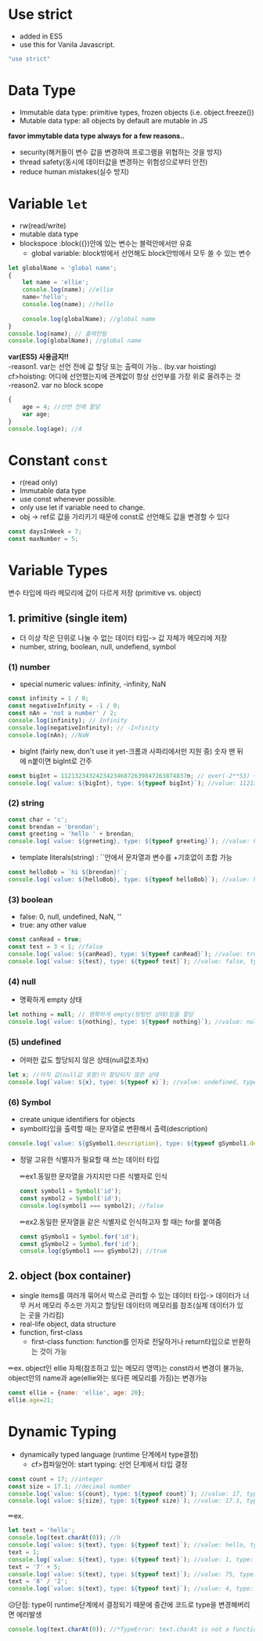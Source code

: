 # Use strict

- added in ES5
- use this for Vanila Javascript.

```jsx
"use strict"
```

# Data Type

- Immutable data type: primitive types, frozen objects (i.e. object.freeze())
- Mutable data type: all objects by default are mutable in JS

**favor immytable data type always for a few reasons..**
- security(해커들이 변수 값을 변경하여 프로그램을 위협하는 것을 방지)
- thread safety(동시에 데이터값을 변경하는 위험성으로부터 안전) 
- reduce human mistakes(실수 방지)

# Variable `let`

- rw(read/write)
- mutable data type
- blockspoce :block({})안에 있는 변수는 블럭안에서만 유효
    - global variable: block밖에서 선언해도 block안밖에서 모두 쓸 수 있는 변수

```jsx
let globalName = 'global name';
{
    let name = 'ellie';
    console.log(name); //ellie
    name='hello';
    console.log(name); //hello
    
    console.log(globalName); //global name
}
console.log(name); // 출력안됨
console.log(globalName); //global name
```

**var(ES5) 사용금지!!**<br/>
-reason1. var는 선언 전에 값 할당 또는 출력이 가능.. (by.var hoisting)
   cf>hoisting: 어디에 선언했는지에 관계없이 항상 선언부를 가장 위로 올려주는 것<br/>
-reason2. var no block scope

```jsx
{
    age = 4; //선언 전에 할당
    var age;
}
console.log(age); //4
```

# Constant `const`

- r(read only)
- Immutable data type
- use const whenever possible.
- only use let if variable need to change.
- obj → ref로 값을 가리키기 때문에 const로 선언해도 값을 변경할 수 있다

```jsx
const daysInWeek = 7;
const maxNumber = 5;
```

# Variable Types

 변수 타입에 따라 메모리에 값이 다르게 저장 (primitive vs. object)

## 1. primitive (single item)

- 더 이상 작은 단위로 나눌 수 없는 데이터 타입-> 값 자체가 메모리에 저장
- number, string, boolean, null, undefiend, symbol

### (1) number

- special numeric values: infinity, -infinity, NaN

```jsx
const infinity = 1 / 0;
const negativeInfinity = -1 / 0;
const nAn = 'not a number' / 2;
console.log(infinity); // Infinity
console.log(negativeInfinity); // -Infinity
console.log(nAn); //NaN
```

- bigInt (fairly new, don't use it yet-크롬과 사파리에서만 지원 중)
숫자 맨 뒤에 n붙이면 bigInt로 간주

```jsx
const bigInt = 112132343242342346872639847263874837n; // over(-2**53) ~2*53
console.log(`value: ${bigInt}, type: ${typeof bigInt}`); //value: 112132343242342346872639847263874837, type: bigint
```

### (2) string

```jsx
const char = 'c';
const brendan = 'brendan';
const greeting = 'hello ' + brendan;
console.log(`value: ${greeting}, type: ${typeof greeting}`); //value: hello brendan, type: string
```

- template literals(string) : ``안에서 문자열과 변수를 +기호없이 조합 가능

```jsx
const helloBob = `hi ${brendan}!`;
console.log(`value: ${helloBob}, type: ${typeof helloBob}`); //value: hi brendan!, type: string
```

### (3) boolean

- false: 0, null, undefined, NaN, ''
- true: any other value

```jsx
const canRead = true;
const test = 3 < 1; //false
console.log(`value: ${canRead}, type: ${typeof canRead}`); //value: true, type: boolean
console.log(`value: ${test}, type: ${typeof test}`); //value: false, type: boolean
```

### (4) null

- 명확하게 empty 상태

```jsx
let nothing = null; // 명확하게 empty(텅텅빈 상태)임을 할당
console.log(`value: ${nothing}, type: ${typeof nothing}`); //value: null, type: object
```

### (5) undefined

- 어떠한 값도 할당되지 않은 상태(null값조차x)

```jsx
let x; //아직 값(null값 포함)이 할당되지 않은 상태
console.log(`value: ${x}, type: ${typeof x}`); //value: undefined, type: undefined
```

### (6) Symbol

- create unique identifiers for objects
- symbol타입을 출력할 때는 문자열로 변환해서 출력(description)

```jsx
console.log(`value: ${gSymbol1.description}, type: ${typeof gSymbol1.description}`); //value: id, type: string
```

- 정말 고유한 식별자가 필요할 때 쓰는 데이터 타입

    ✏ex1.동일한 문자열을 가지지만 다른 식별자로 인식

    ```jsx
    const symbol1 = Symbol('id');
    const symbol2 = Symbol('id');
    console.log(symbol1 === symbol2); //false
    ```

    ✏ex2.동일한 문자열을 같은 식별자로 인식하고자 할 때는 for를 붙여줌

    ```jsx
    const gSymbol1 = Symbol.for('id');
    const gSymbol2 = Symbol.for('id');
    console.log(gSymbol1 === gSymbol2); //true
    ```

## 2. object (box container)

- single items를 여러개 묶어서 박스로 관리할 수 있는 데이터 타입-> 데이터가 너무 커서 메모리 주소만 가지고 할당된 데이터의 메모리를 참조(실제 데이터가 있는 곳을 가리킴)
- real-life object, data structure
- function, first-class
    - first-class function: function를 인자로 전달하거나 return타입으로 반환하는 것이 가능

✏ex. object인 ellie 자체(참조하고 있는 메모리 영역)는 const라서 변경이 불가능, object안의 name과 age(ellie와는 또다른 메모리를 가짐)는 변경가능

```jsx
const ellie = {name: 'ellie', age: 20};
ellie.age=21;
```

# Dynamic Typing

- dynamically typed language (runtime 단계에서 type결정)
    - cf>컴파일언어: start typing: 선언 단계에서 타입 결정

```jsx
const count = 17; //integer
const size = 17.1; //decimal number
console.log(`value: ${count}, type: ${typeof count}`); //value: 17, type: number
console.log(`value: ${size}, type: ${typeof size}`); //value: 17.1, type: number
```

✏ex.

```jsx
let text = 'hello';
console.log(text.charAt(0)); //h
console.log(`value: ${text}, type: ${typeof text}`); //value: hello, type: string
text = 1;
console.log(`value: ${text}, type: ${typeof text}`); //value: 1, type: number
text = '7' + 5;
console.log(`value: ${text}, type: ${typeof text}`); //value: 75, type: string
text = '8' / '2';
console.log(`value: ${text}, type: ${typeof text}`); //value: 4, type: number
```

😥단점: type이 runtime단계에서 결정되기 때문에 중간에 코드로 type을 변경해버리면 에러발생

```jsx
console.log(text.charAt(0)); //*TypeError: text.charAt is not a function
```
